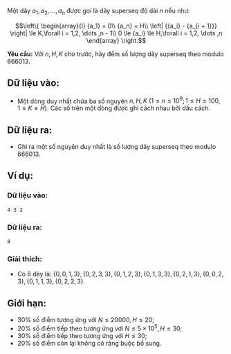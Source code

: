 <!--**<center>NGUỒN: ĐỀ THI THỬ VOI 2015 3HB (Hải phòng - Hải Dương - Hưng Yên - Bắc Giang)</center>**-->

Một dãy $a_1,a_2,…,a_n$ được gọi là dãy superseq độ dài $n$ nếu như:

$$\left\{ \begin{array}{l}
{a_1} = 0\\
{a_n} = H\\
\left| {{a_i} - {a_{i + 1}}} \right| \le K,\forall i = 1,2, \dots ,n - 1\\
0 \le {a_i} \le H,\forall i = 1,2, \dots ,n
\end{array} \right.$$

**Yêu cầu:** Với $n,H,K$ cho trước, hãy đếm số lượng dãy superseq theo modulo $666013$.

## Dữ liệu vào:
- Một dòng duy nhất chứa ba số nguyên $n,H,K\ (1≤n≤10^9;1≤H≤100,1≤K≤H)$.
Các số trên một dòng được ghi cách nhau bởi dấu cách.

## Dữ liệu ra:
- Ghi ra một số nguyên duy nhất là số lượng dãy superseq theo modulo $666013$.

## Ví dụ:
### Dữ liệu vào:
```
4 3 2
```

### Dữ liệu ra:
```
8
```

### Giải thích:
- Có $8$ dãy là: $\{0, 0, 1, 3\}, \{0, 2, 3, 3\}, \{0, 1, 2, 3\}, \{0, 1, 3, 3\}, \{0, 2, 1, 3\}, \{0, 0, 2, 3\}, \{0, 1, 1, 3\}, \{0, 2, 2, 3\}$.

## Giới hạn:
- $30\%$ số điểm tương ứng với $N≤20000,H≤20$;
- $20\%$ số điểm tiếp theo tương ứng với $N≤5× 10^5,H≤30$;
- $30\%$ số điểm tiếp theo tương ứng với $H≤30$;
- $20\%$ số điểm còn lại không có ràng buộc bổ sung.